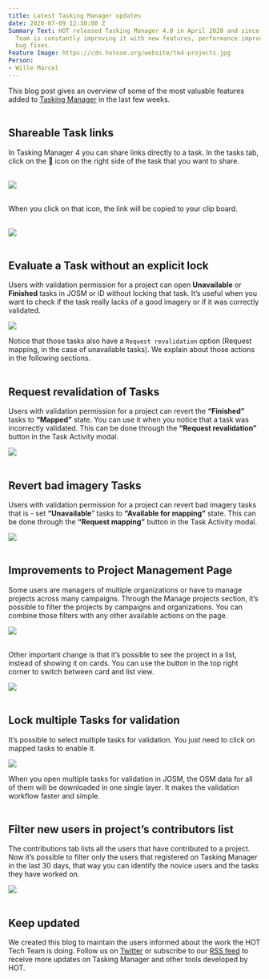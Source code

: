 ```yaml
---
title: Latest Tasking Manager updates
date: 2020-07-09 12:30:00 Z
Summary Text: HOT released Tasking Manager 4.0 in April 2020 and since then the Tech
  Team is constantly improving it with new features, performance improvements and
  bug fixes.
Feature Image: https://cdn.hotosm.org/website/tm4-projects.jpg
Person:
- Wille Marcel
---
```


​​This blog post gives an overview of some of the most valuable features added to [Tasking Manager](https://tasks.hotosm.org/) in the last few weeks.<br><br>

## Shareable Task links

In Tasking Manager 4 you can share links directly to a task. In the tasks tab, click on the 🔗 icon on the right side of the task that you want to share.
<br><br>

![](https://cdn.hotosm.org/website/tm4-task-link.jpeg)
<br><br>

When you click on that icon, the link will be copied to your clip board.
<br><br>

![](https://cdn.hotosm.org/website/tm4-task-link.gif)
<br><br>

## Evaluate a Task without an explicit lock

Users with validation permission for a project can open **Unavailable** or **Finished** tasks in JOSM or iD without locking that task. It’s useful when you want to check if the task really lacks of a good imagery or if it was correctly validated.

![](https://cdn.hotosm.org/website/tm4-open-task.png)

Notice that those tasks also have a  `Request revalidation`  option (Request mapping, in the case of unavailable tasks). We explain about those actions in the following sections.<br><br>

## Request revalidation of Tasks

Users with validation permission for a project can revert the **“Finished”** tasks to **“Mapped”** state. You can use it when you notice that a task was incorrectly validated. This can be done through the **“Request revalidation”** button in the Task Activity modal.

![](https://cdn.hotosm.org/website/tm4-revalidation.gif)
<br><br>

## Revert bad imagery Tasks

Users with validation permission for a project can revert bad imagery tasks that  is - set **“Unavailable**” tasks to **“Available for mapping”** state. This can be done through the **“Request mapping”** button in the Task Activity modal.

![](https://cdn.hotosm.org/website/tm4-remapping.gif)
<br><br>

## Improvements to Project Management Page

Some users are managers of multiple organizations or have to manage projects across many campaigns. Through the Manage projects section, it’s possible to filter the projects by campaigns and organizations. You can combine those filters with any other available actions on the page.

![](https://cdn.hotosm.org/website/tm4-manage-projects.png)
<br><br>

Other important change is that it’s possible to see the project in a list, instead of showing it on cards. You can use the button in the top right corner to switch between card and list view.

![](https://cdn.hotosm.org/website/tm4-list-view.gif)
<br><br>

## Lock multiple Tasks for validation

It’s possible to select multiple tasks for validation. You just need to click on mapped tasks to enable it.

![](https://cdn.hotosm.org/website/tm4-multipleSelection.gif)

When you open multiple tasks for validation in JOSM, the OSM data for all of them will be downloaded in one single layer. It makes the validation workflow faster and simple.<br><br>

## Filter new users in project’s contributors list

The contributions tab lists all the users that have contributed to a project. Now it’s possible to filter only the users that registered on Tasking Manager in the last 30 days, that way you can identify the novice users and the tasks they have worked on.

![](https://cdn.hotosm.org/website/tm4-newusers.gif)
<br><br>

## Keep updated

We created this blog to maintain the users informed about the work the HOT Tech Team is doing. Follow us on [Twitter](https://twitter.com/hotosm_tech) or subscribe to our [RSS feed](/feed/tech-blog.xml) to receive more updates on Tasking Manager and other tools developed by HOT.
